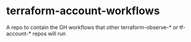 # terraform-account-workflows
A repo to contain the GH workflows that other terraform-observe-* or tf-account-* repos will run

